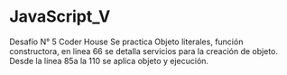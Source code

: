 # JavaScript_V
Desafío N° 5 Coder House
Se practica Objeto literales, función constructora, en linea 66 se detalla servicios para la creación de objeto. 
Desde la linea 85a la 110 se aplica objeto y ejecución. 
